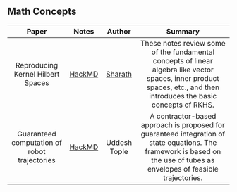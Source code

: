 ## Math Concepts

| Paper | Notes | Author | Summary |
|:--------:|:--------:|:--------:|:--------:|
| Reproducing Kernel Hilbert Spaces | [HackMD](https://hackmd.io/@FtbpSED3RQWclbmbmkChEA/rkTjKdRMS) | [Sharath](https://sharathraparthy.github.io/) | These notes review some of the fundamental concepts of linear algebra like vector spaces, inner product spaces, etc., and then introduces the basic concepts of RKHS. |
| Guaranteed computation of robot trajectories | [HackMD](https://hackmd.io/@kZ5m8OgNSouLVUfdO4Vu3w/r1CrveDuI/edit) | Uddesh Tople |A contractor-based approach is proposed for guaranteed integration of state equations. The framework is based on the use of tubes as envelopes of feasible trajectories. |
